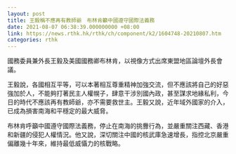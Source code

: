 ```yaml
---
layout: post
title: 王毅稱不應再有教師爺　布林肯籲中國遵守國際法義務
date: 2021-08-07 06:38:39.000000000 +08:00
link: https://news.rthk.hk/rthk/ch/component/k2/1604748-20210807.htm
categories: rthk
---
```


國務委員兼外長王毅及美國國務卿布林肯，以視像方式出席東盟地區論壇外長會議。

王毅說，各國相互平等，可以本著相互尊重精神加強交流，但不應該將自己的好惡強加於人，不能夠打著民主人權幌子，肆意干涉別國內政，甚至謀求地緣私利，今日的時代不應該再有教師爺，亦不需要救世主。王毅又說，近年域外國家的介入，已成為損害南海和平穩定的最大威脅。

布林肯呼籲中國遵守國際法義務，停止在南海的挑釁行為，並嚴重關注西藏、香港和新疆的侵犯人權情況。他又說，深切關注中國的核武庫急速增長，指控北京嚴重偏離幾十年來，維持最低威懾力的核戰略。
